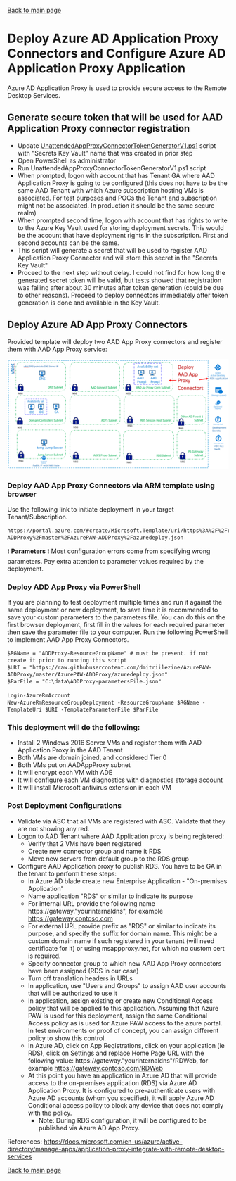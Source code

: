 [Back to main page](DeploymentOutline.md)

# Deploy Azure AD Application Proxy Connectors and Configure Azure AD Application Proxy Application

Azure AD Application Proxy is used to provide secure access to the Remote Desktop Services.

## Generate secure token that will be used for AAD Application Proxy connector registration

- Update [UnattendedAppProxyConnectorTokenGeneratorV1.ps1](/scripts/UnattendedAppProxyConnectorTokenGeneratorV1.ps1) script with "Secrets Key Vault" name that was created in prior step
- Open PowerShell as administrator
- Run UnattendedAppProxyConnectorTokenGeneratorV1.ps1 script
- When prompted, logon with account that has Tenant GA where AAD Application Proxy is going to be configured (this does not have to be the same AAD Tenant with which Azure subscription hosting VMs is associated. For test purposes and POCs the Tenant and subscription might not be associated. In production it should be the same secure realm)
- When prompted second time, logon with account that has rights to write to the Azure Key Vault used for storing deployment secrets. This would be the account that have deployment rights in the subscription. First and second accounts can be the same.
- This script will generate a secret that will be used to register AAD Application Proxy Connector and will store this secret in the "Secrets Key Vault"
- Proceed to the next step without delay. I could not find for how long the generated secret token will be valid, but tests showed that registration was failing after about 30 minutes after token generation (could be due to other reasons). Proceed to deploy connectors immediately after token generation is done and available in the Key Vault.

## Deploy Azure AD App Proxy Connectors

Provided template will deploy two AAD App Proxy connectors and register them with AAD App Proxy service:

![DeployAADApProxy ](img/DeployAADApProxy.PNG)

### Deploy AAD App Proxy Connectors via ARM template using browser
Use the following link to initiate deployment in your target Tenant/Subscription.
```PS
https://portal.azure.com/#create/Microsoft.Template/uri/https%3A%2F%2Fraw.githubusercontent.com%2Fdmitriilezine%2FAzurePAW-ADDProxy%2Fmaster%2FAzurePAW-ADDProxy%2Fazuredeploy.json
```
:heavy_exclamation_mark: **Parameters** :heavy_exclamation_mark: Most configuration errors come from specifying wrong parameters. 
Pay extra attention to parameter values required by the deployment.

### Deploy ADD App Proxy via PowerShell
If you are planning to test deployment multiple times and run it against the same deployment or new deployment, 
to save time it is recommended to save your custom parameters to the parameters file. You can do this on the first browser deployment, 
first fill in the values for each required parameter then save the parameter file to your computer. Run the following PowerShell to implement AAD App Proxy Connectors.

```PS
$RGName = "ADDProxy-ResourceGroupName" # must be present. if not create it prior to running this script
$URI = "https://raw.githubusercontent.com/dmitriilezine/AzurePAW-ADDProxy/master/AzurePAW-ADDProxy/azuredeploy.json"
$ParFile = "C:\data\ADDProxy-parametersFile.json"

Login-AzureRmAccount
New-AzureRmResourceGroupDeployment -ResourceGroupName $RGName -TemplateUri $URI -TemplateParameterFile $ParFile

```
### This deployment will do the following:
- Install 2 Windows 2016 Server VMs and register them with AAD Application Proxy in the AAD Tenant
- Both VMs are domain joined, and considered Tier 0
- Both VMs put on AADAppProxy subnet
- It will encrypt each VM with ADE
- It will configure each VM diagnostics with diagnostics storage account
- It will install Microsoft antivirus extension in each VM


### Post Deployment Configurations
- Validate via ASC that all VMs are registered with ASC. Validate that they are not showing any red.
- Logon to AAD Tenant where AAD Application proxy is being registered:
    - Verify that 2 VMs have been registered
    - Create new connector group and name it RDS
    - Move new servers from default group to the RDS group
- Configure AAD Application proxy to publish RDS. You have to be GA in the tenant to perform these steps:
  - In Azure AD blade create new Enterprise Application - "On-premises Application"
  - Name application "RDS" or similar to indicate its purpose
  - For internal URL provide the following name https://gateway."yourinternaldns", for example https://gateway.contoso.com
  - For external URL provide prefix as "RDS" or similar to indicate its purpose, and specify the suffix for domain name. 
 This might be a custom domain name if such registered in your tenant (will need certificate for it) or using msappproxy.net, 
for which no custom cert is required.
  - Specify connector group to which new AAD App Proxy connectors have been assigned (RDS in our case)
  - Turn off translation headers in URLs
  - In application, use "Users and Groups" to assign AAD user accounts that will be authorized to use it
  - In application, assign existing or create new Conditional Access policy that will be applied to this application. 
 Assuming that Azure PAW is used for this deployment, assign the same Conditional Access policy as is used for Azure PAW access to the azure portal. 
In test environments or proof of concept, you can assign different policy to show this control.
  - In Azure AD, click on App Registrations, click on your application (ie RDS), click on Settings and replace Home
  Page URL with the following value: https://gateway."yourinternaldns"/RDWeb, for example https://gateway.contoso.com/RDWeb
  - At this point you have an application in Azure AD that will provide access to the on-premises application (RDS) via Azure AD Application Proxy. 
 It is configured to pre-authenticate users with Azure AD accounts (whom you specified), it will apply Azure AD Conditional access policy to block 
any device that does not comply with the policy.
    - Note: During RDS configuration, it will be configured to be published via Azure AD App Proxy. 


References:  https://docs.microsoft.com/en-us/azure/active-directory/manage-apps/application-proxy-integrate-with-remote-desktop-services


[Back to main page](DeploymentOutline.md)
